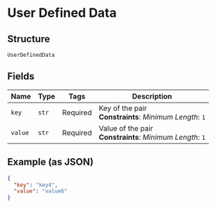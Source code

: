 
# User Defined Data

## Structure

`UserDefinedData`

## Fields

| Name | Type | Tags | Description |
|  --- | --- | --- | --- |
| `key` | `str` | Required | Key of the pair<br>**Constraints**: *Minimum Length*: `1` |
| `value` | `str` | Required | Value of the pair<br>**Constraints**: *Minimum Length*: `1` |

## Example (as JSON)

```json
{
  "key": "key4",
  "value": "value6"
}
```

